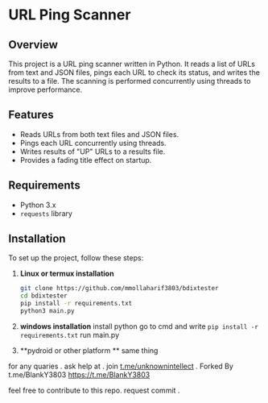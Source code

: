 

# URL Ping Scanner

## Overview

This project is a URL ping scanner written in Python. It reads a list of URLs from text and JSON files, pings each URL to check its status, and writes the results to a file. The scanning is performed concurrently using threads to improve performance.

## Features

- Reads URLs from both text files and JSON files.
- Pings each URL concurrently using threads.
- Writes results of "UP" URLs to a results file.
- Provides a fading title effect on startup.

## Requirements

- Python 3.x
- `requests` library

## Installation

To set up the project, follow these steps:

1. **Linux or termux installation**

   ```bash
   git clone https://github.com/mmollaharif3803/bdixtester
   cd bdixtester
   pip install -r requirements.txt
   python3 main.py
   ```

2. **windows installation**
   install python
   go to cmd and write
      `pip install -r requirements.txt`
   run main.py

3. **pydroid or other platform  **
    same thing






for any quaries . ask help at . 
   join   [t.me/unknownintellect](https://t.me/unknownintellect)  . 
   Forked By t.me/BlankY3803
   https://t.me/BlankY3803



feel free to contribute to this repo. request commit .

